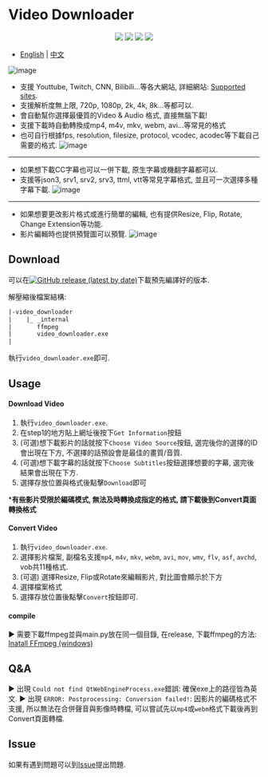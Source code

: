 # Video Downloader

<p align="center">
<img src="https://img.shields.io/badge/made%20by-Alone-blue.svg" >
<img src="https://img.shields.io/badge/python-3.11.9-green.svg">
<img src="https://img.shields.io/badge/license-GPL3.0-green.svg">
<img src="https://badges.frapsoft.com/os/v1/open-source.svg?v=103">
</p>

- [English](./readme.md) | [中文](./readme_zh_TW.md)

![image](https://github.com/user-attachments/assets/6da709e7-0c95-41a3-9fa5-38bb2322fdf9)
- 支援 Youttube, Twitch, CNN, Bilibili...等各大網站, 詳細網站: [Supported sites](https://github.com/yt-dlp/yt-dlp/blob/2024.07.16/supportedsites.md).
- 支援解析度無上限, 720p, 1080p, 2k, 4k, 8k...等都可以.
- 會自動幫你選擇最優質的Video & Audio 格式, 直接無腦下載!
- 支援下載時自動轉換成mp4, m4v, mkv, webm, avi...等常見的格式
- 也可自行根據fps, resolution, filesize, protocol, vcodec, acodec等下載自己需要的格式.
![image](https://github.com/user-attachments/assets/9e24ff40-d984-43e8-a48a-0c21957c58c2)

---

- 如果想下載CC字幕也可以一併下載, 原生字幕或機翻字幕都可以.
- 支援等json3, srv1, srv2, srv3, ttml, vtt等常見字幕格式, 並且可一次選擇多種字幕下載.
![image](https://github.com/user-attachments/assets/a718e73d-991e-4c9d-b076-1522322a300c)

---

- 如果想要更改影片格式或進行簡單的編輯, 也有提供Resize, Flip, Rotate, Change Extension等功能.
- 影片編輯時也提供預覽圖可以預覽.
![image](https://github.com/user-attachments/assets/782d08f7-acb0-4155-ab7f-d1159e00d319)

## Download
可以在[![GitHub release (latest by date)](https://img.shields.io/github/v/release/Alone/video_downloader)](https://github.com/Alone/video_downloader/releases/latest)下載預先編譯好的版本.

解壓縮後檔案結構:
```tex
|-video_downloader
|    |_ _internal
|       ffmpeg
|       video_downloader.exe
|
```
執行`video_downloader.exe`即可.

## Usage
#### Download Video
1. 執行`video_downloader.exe`.
2. 在step1的地方貼上網址後按下`Get Information`按鈕
3. (可選)想下載影片的話就按下`Choose Video Source`按鈕, 選完後你的選擇的ID會出現在下方, 不選擇的話預設會是最佳的畫質/音質.
4. (可選)想下載字幕的話就按下`Choose Subtitles`按鈕選擇想要的字幕, 選完後結果會出現在下方.
5. 選擇存放位置與格式後點擊`Download`即可

***有些影片受限於編碼模式, 無法及時轉換成指定的格式, 請下載後到Convert頁面轉換格式**

#### Convert Video
1. 執行`video_downloader.exe`.
2. 選擇影片檔案, 副檔名支援`mp4`, `m4v`, `mkv`, `webm`, `avi`, `mov`, `wmv`, `flv`, `asf`, `avchd`, vob共11種格式.
3. (可選) 選擇Resize, Flip或Rotate來編輯影片, 對比圖會顯示於下方
4. 選擇檔案格式
5. 選擇存放位置後點擊`Convert`按鈕即可.

#### compile
▶ 需要下載ffmpeg並與main.py放在同一個目錄, 在release, 下載ffmpeg的方法: [Inatall FFmpeg (windows)](https://hackmd.io/@Alone0506/rJp3USqm0)

## Q&A
▶ 出現 `Could not find QtWebEngineProcess.exe`錯誤: 確保exe上的路徑皆為英文.
▶ 出現 `ERROR: Postprocessing: Conversion failed!`: 因影片的編碼格式不支援, 所以無法在合併聲音與影像時轉檔, 可以嘗試先以`mp4`或`webm`格式下載後再到Convert頁面轉檔.

## Issue
如果有遇到問題可以到[Issue](https://github.com/Alone0506/video_downloader/issues)提出問題.
